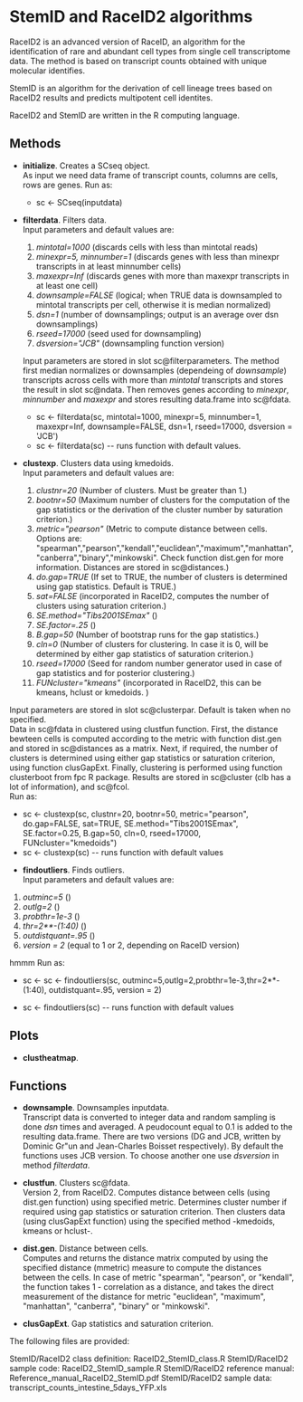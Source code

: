 # StemID and RaceID2 algorithms

RaceID2 is an advanced version of RaceID, an algorithm for the identification of rare and abundant cell types from single cell transcriptome data. The method is based on transcript counts obtained with unique molecular identifies.

StemID is an algorithm for the derivation of cell lineage trees based on RaceID2 results and predicts multipotent cell identites.

RaceID2 and StemID are written in the R computing language.

## Methods
* **initialize**. Creates a SCseq object. <br />
 As input we need data frame of transcript counts, columns are cells, rows are genes. Run as:
  + sc <- SCseq(inputdata)

* **filterdata**.
Filters data. <br /> 
Input parameters and default values are: 
  1. _mintotal=1000_ (discards cells with less than mintotal reads)
  2. _minexpr=5, minnumber=1_ (discards genes with less than minexpr transcripts in at least minnumber cells)
  3. _maxexpr=Inf_ (discards genes with more than maxexpr transcripts in at least one cell)
  4. _downsample=FALSE_ (logical; when TRUE data is downsampled to mintotal transcripts per cell, otherwise it is median normalized)
  5. _dsn=1_ (number of downsamplings; output is an average over dsn downsamplings)
  6. _rseed=17000_ (seed used for downsampling)
  7. _dsversion="JCB"_ (downsampling function version) <br />
  
  Input parameters are stored in slot sc@filterparameters. 
  The method first median normalizes or downsamples (dependeing of _downsample_) transcripts across cells with more than _mintotal_ transcripts and stores the result in slot sc@ndata.
  Then removes genes according to _minexpr_, _minnumber_ and _maxexpr_ and stores resulting data.frame into sc@fdata. 

  + sc <- filterdata(sc, mintotal=1000, minexpr=5, minnumber=1, maxexpr=Inf, downsample=FALSE, dsn=1, rseed=17000, dsversion = 'JCB')
  + sc <- filterdata(sc) -- runs function with default values.

* **clustexp**. Clusters data using kmedoids. <br/>
  Input parameters and default values are: 
  1. _clustnr=20_ (Number of clusters. Must be greater than 1.)
  2. _bootnr=50_ (Maximum number of clusters for the computation of the gap statistics or the derivation of the cluster number by saturation criterion.)
  3. _metric="pearson"_ (Metric to compute distance between cells. Options are:  "spearman","pearson","kendall","euclidean","maximum","manhattan","canberra","binary","minkowski". Check function dist.gen for more information. Distances are stored in sc@distances.)
  4. _do.gap=TRUE_ (If set to TRUE, the number of clusters is determined using gap statistics. Default is TRUE.)
  5. _sat=FALSE_ (incorporated in RaceID2, computes the number of clusters using saturation criterion.)
  6. _SE.method="Tibs2001SEmax"_ ()
  7. _SE.factor=.25_ ()
  8. _B.gap=50_ (Number of bootstrap runs for the gap statistics.)
  9. _cln=0_ (Number of clusters for clustering. In case it is 0, will be determined by either gap statistics of saturation criterion.)
  10. _rseed=17000_ (Seed for random number generator used in case of gap statistics and for posterior clustering.)
  11. _FUNcluster="kmeans"_ (incorporated in RaceID2, this can be kmeans, hclust or kmedoids. ) <br />
  
 Input parameters are stored in slot sc@clusterpar. Default is taken when no specified. <br/>
 Data in sc@fdata in clustered using clustfun function. 
 First, the distance bewteen cells is computed according to the metric with function dist.gen and stored in sc@distances as a matrix. 
 Next, if required, the number of clusters is determined using either gap statistics or saturation criterion, using function clusGapExt.
 Finally, clustering is performed using function clusterboot from fpc R package. 
 Results are stored in sc@cluster (clb has a lot of information), and sc@fcol.  <br/>
  Run as:

  + sc <- clustexp(sc, clustnr=20, bootnr=50, metric="pearson", do.gap=FALSE, sat=TRUE, SE.method="Tibs2001SEmax", SE.factor=0.25, B.gap=50, cln=0, rseed=17000, FUNcluster="kmedoids")
  + sc <- clustexp(sc) -- runs function with default values

* **findoutliers**. Finds outliers. <br/>
Input parameters and default values are: 
1. _outminc=5_ ()
2. _outlg=2_ ()
3. _probthr=1e-3_ ()
4. _thr=2**-(1:40)_ ()
5. _outdistquant=.95_ ()
6. _version = 2_ (equal to 1 or 2, depending on RaceID version) <br />

hmmm
Run as:

  + sc <- sc <- findoutliers(sc, outminc=5,outlg=2,probthr=1e-3,thr=2**-(1:40), outdistquant=.95, version = 2)

  + sc <- findoutliers(sc) -- runs function with default values
  
## Plots
* **clustheatmap**.


## Functions
* **downsample**. Downsamples inputdata. <br />
Transcript data is converted to integer data and random sampling is done _dsn_ times and averaged. A peudocount equal to 0.1 is added to the resulting data.frame. 
There are two versions (DG and JCB, written by Dominic Gr"un and Jean-Charles Boisset respectively). By default the functions uses JCB version. To choose another one use _dsversion_ in method _filterdata_.

* **clustfun**. Clusters sc@fdata. <br/>
Version 2, from RaceID2. Computes distance between cells (using dist.gen function) using specified metric. Determines cluster number if required using gap statistics or saturation criterion. Then clusters data (using clusGapExt function) using the specified method -kmedoids, kmeans or hclust-. <br />

* **dist.gen**. Distance between cells. <br/>
Computes and returns the distance matrix computed by using the specified distance (mmetric) measure to compute the distances between the cells. In case of metric "spearman", "pearson", or "kendall", the function takes 1 - correlation as a distance, and takes the direct measurement of the distance for metric "euclidean", "maximum", "manhattan", "canberra", "binary" or "minkowski".

* **clusGapExt**. Gap statistics and saturation criterion. <br/>




The following files are provided:

StemID/RaceID2 class definition: RaceID2_StemID_class.R 
StemID/RaceID2 sample code: RaceID2_StemID_sample.R
StemID/RaceID2 reference manual: Reference_manual_RaceID2_StemID.pdf
StemID/RaceID2 sample data: transcript_counts_intestine_5days_YFP.xls

